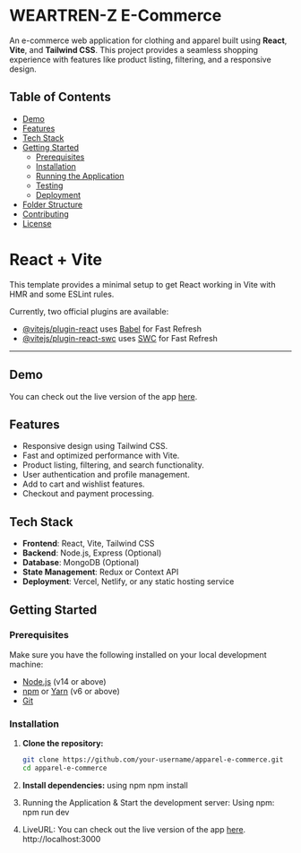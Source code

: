 # WEARTREN-Z E-Commerce

An e-commerce web application for clothing and apparel built using **React**, **Vite**, and **Tailwind CSS**. This project provides a seamless shopping experience with features like product listing, filtering, and a responsive design.

## Table of Contents

- [Demo](#demo)
- [Features](#features)
- [Tech Stack](#tech-stack)
- [Getting Started](#getting-started)
  - [Prerequisites](#prerequisites)
  - [Installation](#installation)
  - [Running the Application](#running-the-application)
  - [Testing](#testing)
  - [Deployment](#deployment)
- [Folder Structure](#folder-structure)
- [Contributing](#contributing)
- [License](#license)


# React + Vite

This template provides a minimal setup to get React working in Vite with HMR and some ESLint rules.

Currently, two official plugins are available:

- [@vitejs/plugin-react](https://github.com/vitejs/vite-plugin-react/blob/main/packages/plugin-react/README.md) uses [Babel](https://babeljs.io/) for Fast Refresh
- [@vitejs/plugin-react-swc](https://github.com/vitejs/vite-plugin-react-swc) uses [SWC](https://swc.rs/) for Fast Refresh

---

## Demo

You can check out the live version of the app [here](#).

## Features

- Responsive design using Tailwind CSS.
- Fast and optimized performance with Vite.
- Product listing, filtering, and search functionality.
- User authentication and profile management.
- Add to cart and wishlist features.
- Checkout and payment processing.

## Tech Stack

- **Frontend**: React, Vite, Tailwind CSS
- **Backend**: Node.js, Express (Optional)
- **Database**: MongoDB (Optional)
- **State Management**: Redux or Context API
- **Deployment**: Vercel, Netlify, or any static hosting service

## Getting Started

### Prerequisites

Make sure you have the following installed on your local development machine:

- [Node.js](https://nodejs.org/en/) (v14 or above)
- [npm](https://www.npmjs.com/) or [Yarn](https://yarnpkg.com/) (v6 or above)
- [Git](https://git-scm.com/)

### Installation

1. **Clone the repository:**

   ```bash
   git clone https://github.com/your-username/apparel-e-commerce.git
   cd apparel-e-commerce

 2. **Install dependencies:**
    using npm 
    npm install
 3. Running the Application & Start the development server:
    Using npm:
    npm run dev 
 4. LiveURL: 
 You can check out the live version of the app [here](#). http://localhost:3000 



